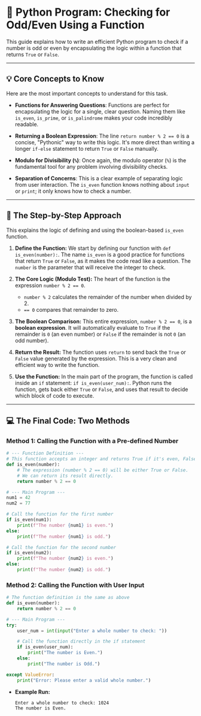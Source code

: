 

# 🔢 Python Program: Checking for Odd/Even Using a Function

This guide explains how to write an efficient Python program to check if a number is odd or even by encapsulating the logic within a function that returns `True` or `False`.

-----

## 💡 Core Concepts to Know

Here are the most important concepts to understand for this task.

  * **Functions for Answering Questions**: Functions are perfect for encapsulating the logic for a single, clear question. Naming them like `is_even`, `is_prime`, or `is_palindrome` makes your code incredibly readable.

  * **Returning a Boolean Expression**: The line `return number % 2 == 0` is a concise, "Pythonic" way to write this logic. It's more direct than writing a longer `if-else` statement to return `True` or `False` manually.

  * **Modulo for Divisibility (`%`)**: Once again, the modulo operator (`%`) is the fundamental tool for any problem involving divisibility checks.

  * **Separation of Concerns**: This is a clear example of separating logic from user interaction. The `is_even` function knows nothing about `input` or `print`; it only knows how to check a number.

-----

## 📝 The Step-by-Step Approach

This explains the logic of defining and using the boolean-based `is_even` function.

1.  **Define the Function:** We start by defining our function with `def is_even(number):`. The name `is_even` is a good practice for functions that return `True` or `False`, as it makes the code read like a question. The `number` is the parameter that will receive the integer to check.

2.  **The Core Logic (Modulo Test):** The heart of the function is the expression `number % 2 == 0`.

      * `number % 2` calculates the remainder of the number when divided by 2.
      * `== 0` compares that remainder to zero.

3.  **The Boolean Comparison:** This entire expression, `number % 2 == 0`, is a **boolean expression**. It will automatically evaluate to `True` if the remainder is `0` (an even number) or `False` if the remainder is not `0` (an odd number).

4.  **Return the Result:** The function uses `return` to send back the `True` or `False` value generated by the expression. This is a very clean and efficient way to write the function.

5.  **Use the Function:** In the main part of the program, the function is called inside an `if` statement: `if is_even(user_num):`. Python runs the function, gets back either `True` or `False`, and uses that result to decide which block of code to execute.

-----

## 💻 The Final Code: Two Methods

### **Method 1: Calling the Function with a Pre-defined Number**

```python
# --- Function Definition ---
# This function accepts an integer and returns True if it's even, False otherwise.
def is_even(number):
    # The expression (number % 2 == 0) will be either True or False.
    # We can return its result directly.
    return number % 2 == 0

# --- Main Program ---
num1 = 42
num2 = 77

# Call the function for the first number
if is_even(num1):
    print(f"The number {num1} is even.")
else:
    print(f"The number {num1} is odd.")

# Call the function for the second number
if is_even(num2):
    print(f"The number {num2} is even.")
else:
    print(f"The number {num2} is odd.")
```

### **Method 2: Calling the Function with User Input**

```python
# The function definition is the same as above
def is_even(number):
    return number % 2 == 0

# --- Main Program ---
try:
    user_num = int(input("Enter a whole number to check: "))

    # Call the function directly in the if statement
    if is_even(user_num):
        print("The number is Even.")
    else:
        print("The number is Odd.")

except ValueError:
    print("Error: Please enter a valid whole number.")
```

  * **Example Run:**
    ```
    Enter a whole number to check: 1024
    The number is Even.
    ```
